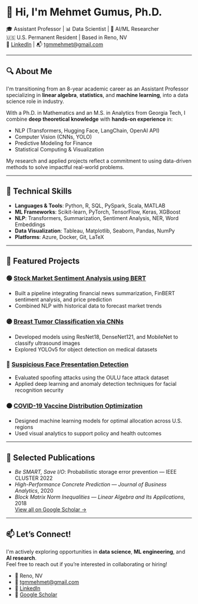 # 👋 Hi, I'm Mehmet Gumus, Ph.D.

🎓 Assistant Professor | 📊 Data Scientist | 🧠 AI/ML Researcher  
🇺🇸 U.S. Permanent Resident | Based in Reno, NV  
🔗 [LinkedIn](https://linkedin.com/in/mehmet-gumus) | 📬 tgmmehmet@gmail.com

---

## 🔍 About Me

I'm transitioning from an 8-year academic career as an Assistant Professor specializing in **linear algebra**, **statistics**, and **machine learning**, into a data science role in industry.

With a Ph.D. in Mathematics and an M.S. in Analytics from Georgia Tech, I combine **deep theoretical knowledge** with **hands-on experience** in:

- NLP (Transformers, Hugging Face, LangChain, OpenAI API)
- Computer Vision (CNNs, YOLO)
- Predictive Modeling for Finance
- Statistical Computing & Visualization

My research and applied projects reflect a commitment to using data-driven methods to solve impactful real-world problems.

---

## 🧠 Technical Skills

- **Languages & Tools**: Python, R, SQL, PySpark, Scala, MATLAB  
- **ML Frameworks**: Scikit-learn, PyTorch, TensorFlow, Keras, XGBoost  
- **NLP**: Transformers, Summarization, Sentiment Analysis, NER, Word Embeddings  
- **Data Visualization**: Tableau, Matplotlib, Seaborn, Pandas, NumPy  
- **Platforms**: Azure, Docker, Git, LaTeX

---

## 🚀 Featured Projects

### 🟢 [Stock Market Sentiment Analysis using BERT](https://github.com/mgumus86/Stock-Market-Sentiment-Analysis-using-BERT)
- Built a pipeline integrating financial news summarization, FinBERT sentiment analysis, and price prediction
- Combined NLP with historical data to forecast market trends

### 🟣 [Breast Tumor Classification via CNNs](https://github.com/mgumus86/Classifying-benign-and-malignant-breast-tumors-via-CNN-)
- Developed models using ResNet18, DenseNet121, and MobileNet to classify ultrasound images
- Explored YOLOv5 for object detection on medical datasets

### 🔵 [Suspicious Face Presentation Detection](https://github.com/mgumus86/Suspicious-Presentation-Detection-in-Face-Recognition)
- Evaluated spoofing attacks using the OULU face attack dataset
- Applied deep learning and anomaly detection techniques for facial recognition security

### 🟠 [COVID-19 Vaccine Distribution Optimization](https://github.com/mgumus86/COVID-19-Vaccine-Distribution-Plan-via-Machine-Learning-Methods)
- Designed machine learning models for optimal allocation across U.S. regions
- Used visual analytics to support policy and health outcomes

---

## 🧾 Selected Publications

- *Be SMART, Save I/O*: Probabilistic storage error prevention — IEEE CLUSTER 2022  
- *High-Performance Concrete Prediction* — *Journal of Business Analytics*, 2020  
- *Block Matrix Norm Inequalities* — *Linear Algebra and Its Applications*, 2018  
[View all on Google Scholar →](https://scholar.google.com/citations?user=dvVjlDEAAAAJ&hl=en)

---

## 📫 Let’s Connect!

I'm actively exploring opportunities in **data science**, **ML engineering**, and **AI research**.  
Feel free to reach out if you’re interested in collaborating or hiring!

- 📍 Reno, NV  
- 📧 tgmmehmet@gmail.com  
- 🔗 [LinkedIn](https://linkedin.com/in/mehmet-gumus)  
- 🔬 [Google Scholar](https://scholar.google.com/citations?user=dvVjlDEAAAAJ&hl=en)
